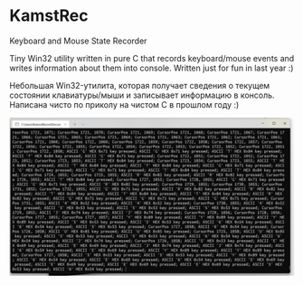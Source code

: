 # KamstRec
Keyboard and Mouse State Recorder

Tiny Win32 utility written in pure C that records keyboard/mouse events and writes information about them into console.
Written just for fun in last year :)

Небольшая Win32-утилита, которая получает сведения о текущем состоянии клавиатуры/мыши и записывает информацию в консоль.
Написана чисто по приколу на чистом C в прошлом году :)

![](kamstrec.png?raw=true)
